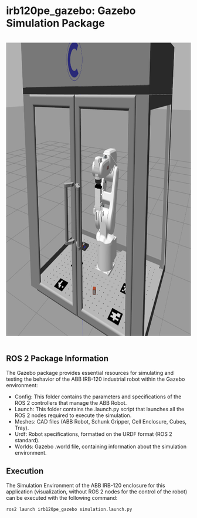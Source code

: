 # irb120pe_gazebo: Gazebo Simulation Package

<br />
<div align="center">
  <a>
    <img src="../media/gazebo.png" alt="header" width="1000" height="800">
  </a>

  <br />
</div>
<br />

<!-- INFORMATION -->
## ROS 2 Package Information

The Gazebo package provides essential resources for simulating and testing the behavior of the ABB IRB-120 industrial robot within the Gazebo environment:
- Config: This folder contains the parameters and specifications of the ROS 2 controllers that manage the ABB Robot.
- Launch: This folder contains the .launch.py script that launches all the ROS 2 nodes required to execute the simulation.
- Meshes: CAD files (ABB Robot, Schunk Gripper, Cell Enclosure, Cubes, Tray).
- Urdf: Robot specifications, formatted on the URDF format (ROS 2 standard).
- Worlds: Gazebo .world file, containing information about the simulation environment.

<!-- Execution -->
## Execution

The Simulation Environment of the ABB IRB-120 enclosure for this application (visualization, without ROS 2 nodes for the control of the robot) can be executed with the following command:
```sh
ros2 launch irb120pe_gazebo simulation.launch.py
```